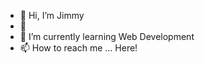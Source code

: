 - 👋 Hi, I’m Jimmy
- 👀
- 🌱 I’m currently learning Web Development
- 📫 How to reach me ... Here!

<!---
nordstromjimmy/nordstromjimmy is a ✨ special ✨ repository because its `README.md` (this file) appears on your GitHub profile.
You can click the Preview link to take a look at your changes.
--->
